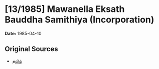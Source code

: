 # [13/1985] Mawanella Eksath Bauddha Samithiya (Incorporation)

**Date:** 1985-04-10

## Original Sources

- [தமிழ்](https://documents.gov.lk/view/acts/1985/4/13-1985_T.pdf)
